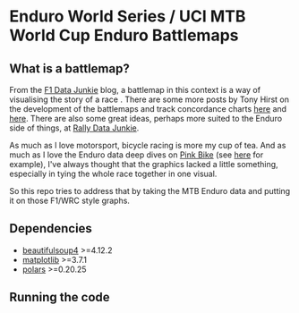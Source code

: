 # Enduro World Series / UCI MTB World Cup Enduro Battlemaps

## What is a battlemap?

From the [F1 Data Junkie](http://www.f1datajunkie.com/) blog, a battlemap in this context is a way of visualising the story of a race . There are some more posts by Tony Hirst on the development of the battlemaps and track concordance charts [here](https://blog.ouseful.info/2015/01/31/rediscovering-formula-one-race-battlemaps/) and [here](https://blog.ouseful.info/2017/05/01/track-concordance-charts/). There are also some great ideas, perhaps more suited to the Enduro side of things, at [Rally Data Junkie](https://rallydatajunkie.com/).

As much as I love motorsport, bicycle racing is more my cup of tea. And as much as I love the Enduro data deep dives on [Pink Bike](https://www.pinkbike.com/) (see [here](https://www.pinkbike.com/news/race-analysis-chatel-edr-world-cup-2023.html) for example), I've always thought that the graphics lacked a little something, especially in tying the whole race together in one visual.

So this repo tries to address that by taking the MTB Enduro data and putting it on those F1/WRC style graphs.

## Dependencies

- [beautifulsoup4](https://www.crummy.com/software/BeautifulSoup/) >=4.12.2
- [matplotlib](https://matplotlib.org/) >=3.7.1
- [polars]() >=0.20.25

## Running the code